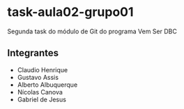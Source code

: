 # task-aula02-grupo01
Segunda task do módulo de Git do programa Vem Ser DBC

## Integrantes

- Claudio Henrique
- Gustavo Assis
- Alberto Albuquerque
- Nícolas Canova
- Gabriel de Jesus